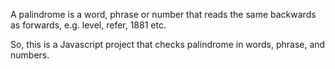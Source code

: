 A palindrome is a word, phrase or number that reads the same backwards as forwards, e.g. level, refer, 1881 etc.

So, this is a Javascript project that checks palindrome in words, phrase, and numbers.